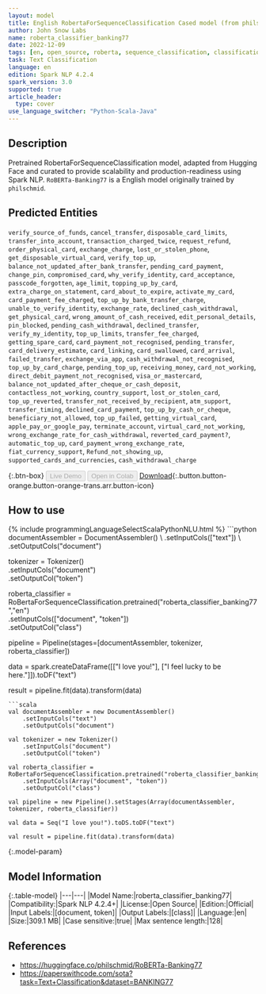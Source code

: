 ```yaml
---
layout: model
title: English RobertaForSequenceClassification Cased model (from philschmid)
author: John Snow Labs
name: roberta_classifier_banking77
date: 2022-12-09
tags: [en, open_source, roberta, sequence_classification, classification]
task: Text Classification
language: en
edition: Spark NLP 4.2.4
spark_version: 3.0
supported: true
article_header:
  type: cover
use_language_switcher: "Python-Scala-Java"
---
```


## Description

Pretrained RobertaForSequenceClassification model, adapted from Hugging Face and curated to provide scalability and production-readiness using Spark NLP. `RoBERTa-Banking77` is a English model originally trained by `philschmid`.

## Predicted Entities

`verify_source_of_funds`, `cancel_transfer`, `disposable_card_limits`, `transfer_into_account`, `transaction_charged_twice`, `request_refund`, `order_physical_card`, `exchange_charge`, `lost_or_stolen_phone`, `get_disposable_virtual_card`, `verify_top_up`, `balance_not_updated_after_bank_transfer`, `pending_card_payment`, `change_pin`, `compromised_card`, `why_verify_identity`, `card_acceptance`, `passcode_forgotten`, `age_limit`, `topping_up_by_card`, `extra_charge_on_statement`, `card_about_to_expire`, `activate_my_card`, `card_payment_fee_charged`, `top_up_by_bank_transfer_charge`, `unable_to_verify_identity`, `exchange_rate`, `declined_cash_withdrawal`, `get_physical_card`, `wrong_amount_of_cash_received`, `edit_personal_details`, `pin_blocked`, `pending_cash_withdrawal`, `declined_transfer`, `verify_my_identity`, `top_up_limits`, `transfer_fee_charged`, `getting_spare_card`, `card_payment_not_recognised`, `pending_transfer`, `card_delivery_estimate`, `card_linking`, `card_swallowed`, `card_arrival`, `failed_transfer`, `exchange_via_app`, `cash_withdrawal_not_recognised`, `top_up_by_card_charge`, `pending_top_up`, `receiving_money`, `card_not_working`, `direct_debit_payment_not_recognised`, `visa_or_mastercard`, `balance_not_updated_after_cheque_or_cash_deposit`, `contactless_not_working`, `country_support`, `lost_or_stolen_card`, `top_up_reverted`, `transfer_not_received_by_recipient`, `atm_support`, `transfer_timing`, `declined_card_payment`, `top_up_by_cash_or_cheque`, `beneficiary_not_allowed`, `top_up_failed`, `getting_virtual_card`, `apple_pay_or_google_pay`, `terminate_account`, `virtual_card_not_working`, `wrong_exchange_rate_for_cash_withdrawal`, `reverted_card_payment?`, `automatic_top_up`, `card_payment_wrong_exchange_rate`, `fiat_currency_support`, `Refund_not_showing_up`, `supported_cards_and_currencies`, `cash_withdrawal_charge`

{:.btn-box}
<button class="button button-orange" disabled>Live Demo</button>
<button class="button button-orange" disabled>Open in Colab</button>
[Download](https://s3.amazonaws.com/auxdata.johnsnowlabs.com/public/models/roberta_classifier_banking77_en_4.2.4_3.0_1670621527024.zip){:.button.button-orange.button-orange-trans.arr.button-icon}

## How to use



<div class="tabs-box" markdown="1">
{% include programmingLanguageSelectScalaPythonNLU.html %}
```python
documentAssembler = DocumentAssembler() \
    .setInputCols(["text"]) \
    .setOutputCols("document")

tokenizer = Tokenizer() \
    .setInputCols("document") \
    .setOutputCol("token")

roberta_classifier = RoBertaForSequenceClassification.pretrained("roberta_classifier_banking77","en") \
    .setInputCols(["document", "token"]) \
    .setOutputCol("class")
    
pipeline = Pipeline(stages=[documentAssembler, tokenizer, roberta_classifier])

data = spark.createDataFrame([["I love you!"], ["I feel lucky to be here."]]).toDF("text")

result = pipeline.fit(data).transform(data)
```
```scala
val documentAssembler = new DocumentAssembler() 
    .setInputCols("text")
    .setOutputCols("document")
      
val tokenizer = new Tokenizer()
    .setInputCols("document")
    .setOutputCol("token")
 
val roberta_classifier = RoBertaForSequenceClassification.pretrained("roberta_classifier_banking77","en") 
    .setInputCols(Array("document", "token"))
    .setOutputCol("class")
   
val pipeline = new Pipeline().setStages(Array(documentAssembler, tokenizer, roberta_classifier))

val data = Seq("I love you!").toDS.toDF("text")

val result = pipeline.fit(data).transform(data)
```
</div>

{:.model-param}
## Model Information

{:.table-model}
|---|---|
|Model Name:|roberta_classifier_banking77|
|Compatibility:|Spark NLP 4.2.4+|
|License:|Open Source|
|Edition:|Official|
|Input Labels:|[document, token]|
|Output Labels:|[class]|
|Language:|en|
|Size:|309.1 MB|
|Case sensitive:|true|
|Max sentence length:|128|

## References

- https://huggingface.co/philschmid/RoBERTa-Banking77
- https://paperswithcode.com/sota?task=Text+Classification&dataset=BANKING77